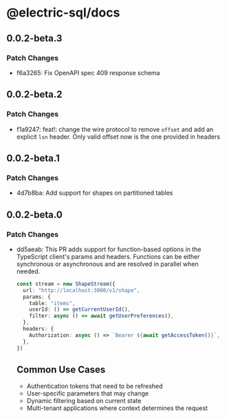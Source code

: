 # @electric-sql/docs

## 0.0.2-beta.3

### Patch Changes

- f6a3265: Fix OpenAPI spec 409 response schema

## 0.0.2-beta.2

### Patch Changes

- f1a9247: feat!: change the wire protocol to remove `offset` and add an explicit `lsn` header. Only valid offset now is the one provided in headers

## 0.0.2-beta.1

### Patch Changes

- 4d7b8ba: Add support for shapes on partitioned tables

## 0.0.2-beta.0

### Patch Changes

- dd5aeab: This PR adds support for function-based options in the TypeScript client's params and headers. Functions can be either synchronous or asynchronous and are resolved in parallel when needed.

  ```typescript
  const stream = new ShapeStream({
    url: "http://localhost:3000/v1/shape",
    params: {
      table: "items",
      userId: () => getCurrentUserId(),
      filter: async () => await getUserPreferences(),
    },
    headers: {
      Authorization: async () => `Bearer ${await getAccessToken()}`,
    },
  })
  ```

  ## Common Use Cases

  - Authentication tokens that need to be refreshed
  - User-specific parameters that may change
  - Dynamic filtering based on current state
  - Multi-tenant applications where context determines the request
